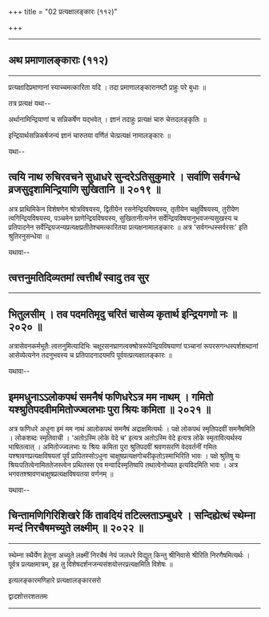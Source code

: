 +++
title = "02 प्रत्यक्षालङ्कारः (११२)"

+++



_________


## अथ प्रमाणालङ्काराः (११२)


_________




प्रत्यक्षादिप्रमाणानां स्याच्चमत्कारिता यदि ।
तदा प्रमाणालङ्कारानष्टौ प्राहुः परे बुधाः ॥

तत्र प्रत्यक्षं यथा--



अर्थानामिन्द्रियाणां च सन्निकर्षेण यद्भवेत् ।
ज्ञानं तदाहुः प्रत्यक्षं चारु चेत्तदलङ्कृतिः ॥

इन्द्रियार्थसन्निकर्षजन्यं ज्ञानं चारुतया वर्णितं चेत्प्रत्यक्षं
नामालङ्कारः ॥

यथा--



## त्वयि नाथ रुचिरवचने सुधाधरे सुन्दरेऽतिसुकुमारे । सर्वाणि सर्वगन्धे व्रजसुदृशामिन्द्रियाणि सुखितानि ॥ २०१९ ॥

अत्र प्राथिमिकेन विशेषणेन श्रोत्रविषयस्य, द्वितीयेन रसनेन्द्रियविषयस्य,
तृतीयेन चक्षुर्विषयस्य, तुरीयेण त्वगिन्द्रियविषयस्य, पञ्चमेन
घ्राणेन्द्रियविषयस्य, सुखितानीत्यनेन सर्वेन्द्रियविषयानुभवजन्यसुखस्य च
प्रतिपादनेन सर्वेन्द्रियजन्यप्रत्यक्षप्रतीतेश्चमत्कारितया
प्रत्यक्षनामालङ्कारः ॥ अत्र 'सर्वगन्धस्सर्वरसः' इति श्रुतिरनुसन्धेया ॥

यथावा--



## त्वत्तनुमतिदिव्यतमां त्वत्तीर्थं स्वादु तव सुर


_________


## भितुलसीम् । तव पदमतिमृदु चरितं चासेव्य कृतार्थ इन्द्रियगणो नः ॥ २०२० ॥

अत्रासेवनकर्मभूतैः त्वत्तनुमित्यादिभिः
चक्षूरसनघ्राणत्वक्श्रोत्ररूपेन्द्रियविषयाणां पञ्चानां
रूपरसगन्धस्पर्शशब्दानां आसेव्येत्यनेन तदनुभवस्य च प्रतिपादनादयमपि
पूर्ववत्प्रत्यक्षालङ्कारः ॥

यथावा--



## इममधुनाऽऽलोकपथं समनैषं फणिधरेऽत्र मम नाथम् । गमितो यश्श्रुतिपदवीममितोज्ज्वलभाः पुरा श्रियः कमिता ॥ २०२१ ॥

अत्र फणिधरे अधुना इमं मम नाथं आलोकपथं समनैषं अद्राक्षमित्यर्थः । पक्षे
लोकपथं स्मृतिपदवीं समनैषमिति । लोकशब्दः स्मृतिवाची । ‘अतोऽस्मि लोके वेदे
च' इत्यत्र अतोऽस्मि वेदे इत्यत्र लोके स्मृतावित्यर्थस्य भाषितत्वात् ।
अमितोज्ज्वलभाः यः श्रियः कमिता पुरा श्रुतिपदवीं श्रवणसरणिं वेदवर्तनीं
गमितः यश्श्रावणप्रत्यक्षविषयतां पूर्वं प्रापितस्सोऽधुना
चाक्षुषप्रत्यक्षगोचरीकृतोऽस्माभिरिति भावः । पक्षे श्रुतिषु यः
श्रियःपतित्वेनामिततेजस्त्वेन प्रथितस्स एव मन्वादिस्मृतिष्वपि
तथात्वेनोच्यत इत्यविदमिति भावः । अत्र
भगवतश्श्रावणचाक्षुषप्रत्यक्षविषयतया वर्णनम् ॥

यथावा--



## चिन्तामणिगिरिशिखरे किं तावदियं तटिल्लताऽम्बुधरे । सन्दिह्येत्थं स्थेम्ना मन्दं निरचैषमच्युते लक्ष्मीम् ॥ २०२२ ॥


_________


स्थेम्ना स्थैर्येण हेतुना अच्युते लक्ष्मीं निरचैषं नेयं जलधरे विद्युत्
किन्तु श्रीनिवासे श्रीरिति निरणैषमित्यर्थः । पूर्वत्र प्रत्यक्षमात्रम्, इह
तु विशेषदर्शनजन्यसंशयोत्तरप्रत्यक्षमिति विशेषः ॥

इत्यलङ्कारमणिहारे प्रत्यक्षालङ्कारसरो

द्वादशोत्तरशततमः


_________


